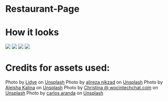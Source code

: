 # Restaurant-Page

<h1>How it looks</h1>
<img src="./demo/screenShot1" style="align: center">
<img src="./demo/screenShot2" style="align: center">
<img src="./demo/screenShot3" style="align: center">
<img src="./demo/screenShot4" style="align: center">

<h1>Credits for assets used:</h1>
Photo by <a href="https://unsplash.com/@1ncreased?utm_source=unsplash&utm_medium=referral&utm_content=creditCopyText">Lidye</a> on <a href="https://unsplash.com/?utm_source=unsplash&utm_medium=referral&utm_content=creditCopyText">Unsplash</a>
Photo by <a href="https://unsplash.com/@a_nikzad?utm_source=unsplash&utm_medium=referral&utm_content=creditCopyText">alireza nikzad</a> on <a href="https://unsplash.com/?utm_source=unsplash&utm_medium=referral&utm_content=creditCopyText">Unsplash</a>
Photo by <a href="https://unsplash.com/@desertroseco?utm_source=unsplash&utm_medium=referral&utm_content=creditCopyText">Aleisha Kalina</a> on <a href="https://unsplash.com/?utm_source=unsplash&utm_medium=referral&utm_content=creditCopyText">Unsplash</a>
Photo by <a href="https://unsplash.com/es/@wocintechchat?utm_source=unsplash&utm_medium=referral&utm_content=creditCopyText">Christina @ wocintechchat.com</a> on <a href="https://unsplash.com/?utm_source=unsplash&utm_medium=referral&utm_content=creditCopyText">Unsplash</a>
Photo by <a href="https://unsplash.com/@carlosaranda?utm_source=unsplash&utm_medium=referral&utm_content=creditCopyText">carlos aranda</a> on <a href="https://unsplash.com/s/photos/restaurant?utm_source=unsplash&utm_medium=referral&utm_content=creditCopyText">Unsplash</a>
  